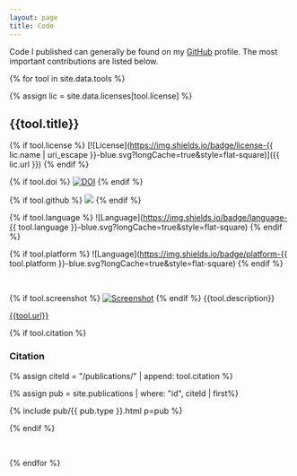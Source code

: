 ```yaml
---
layout: page
title: Code
---
```


Code I published can generally be found on my [GitHub](https://github.com/nilsreiter) profile. The most important contributions are listed below.

{% for tool in site.data.tools %}

{% assign lic = site.data.licenses[tool.license] %}


## {{tool.title}} 


{% if tool.license %}
[![License](https://img.shields.io/badge/license-{{ lic.name | uri_escape }}-blue.svg?longCache=true&style=flat-square)]({{ lic.url }})
{% endif %}

{% if tool.doi %}
[![DOI](https://img.shields.io/badge/doi-{{tool.doi}}-blue.svg?longCache=true&style=flat-square)](https://doi.org/{{tool.doi}})
{% endif %}

{% if tool.github %}
[![](https://img.shields.io/github/release/{{tool.github}}/all.svg?style=flat-square)](https://github.com/{{tool.github}}/releases/latest)
{% endif %}

{% if tool.language %}
![Language](https://img.shields.io/badge/language-{{ tool.language }}-blue.svg?longCache=true&style=flat-square)
{% endif %}

{% if tool.platform %}
![Language](https://img.shields.io/badge/platform-{{ tool.platform }}-blue.svg?longCache=true&style=flat-square)
{% endif %}

<div style="clear:both;">&nbsp;</div>

{% if tool.screenshot %}
[![Screenshot]({{tool.screenshot}})]({{tool.screenshot}})
{% endif %}
{{tool.description}}

[{{tool.url}}]({{tool.url}})

{% if tool.citation %}
### Citation

{% assign citeId = "/publications/" | append: tool.citation %}

{% assign pub = site.publications | where: "id", citeId | first%}

<div class="publication" lang="{{pub.lang}}" style="font-size:0.9rem;">{% include pub/{{ pub.type }}.html p=pub %}</div>

{% endif %}

<div style="clear:both;">&nbsp;</div>


{% endfor %}

